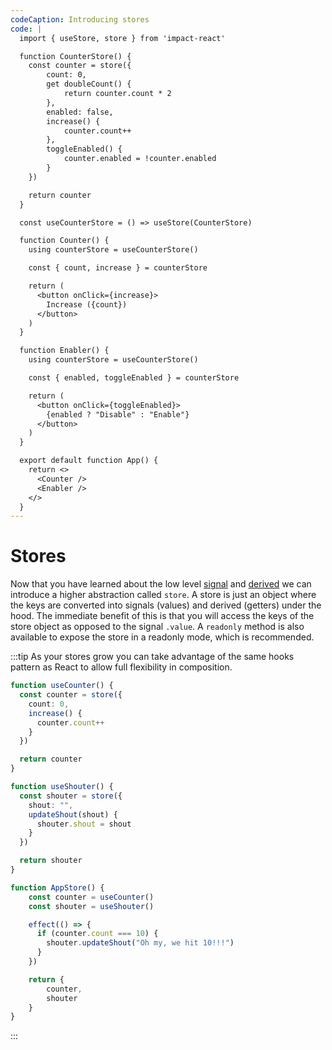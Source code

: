 ```yaml
---
codeCaption: Introducing stores
code: |
  import { useStore, store } from 'impact-react'

  function CounterStore() {
    const counter = store({
        count: 0,
        get doubleCount() {
            return counter.count * 2
        },
        enabled: false,
        increase() {
            counter.count++
        },
        toggleEnabled() {
            counter.enabled = !counter.enabled
        }
    })

    return counter
  }

  const useCounterStore = () => useStore(CounterStore)

  function Counter() {
    using counterStore = useCounterStore()

    const { count, increase } = counterStore

    return (
      <button onClick={increase}>
        Increase ({count})
      </button>
    )
  }

  function Enabler() {
    using counterStore = useCounterStore()

    const { enabled, toggleEnabled } = counterStore

    return (
      <button onClick={toggleEnabled}>
        {enabled ? "Disable" : "Enable"}
      </button>
    )
  }

  export default function App() {
    return <>
      <Counter />
      <Enabler />
    </>
  }
---
```


# Stores

Now that you have learned about the low level [signal](../signal.md) and [derived](../derived.md) we can introduce a higher abstraction called `store`. A store is just an object where the keys are converted into signals (values) and derived (getters) under the hood. The immediate benefit of this is that you will access the keys of the store object as opposed to the signal `.value`. A `readonly` method is also available to expose the store in a readonly mode, which is recommended.

<ClientOnly>
  <Playground />
</ClientOnly>

:::tip
As your stores grow you can take advantage of the same hooks pattern as React to allow full flexibility in composition.

```ts
function useCounter() {
  const counter = store({
    count: 0,
    increase() {
      counter.count++
    }
  })

  return counter
}

function useShouter() {
  const shouter = store({
    shout: "",
    updateShout(shout) {
      shouter.shout = shout
    }
  })

  return shouter
}

function AppStore() {
    const counter = useCounter()
    const shouter = useShouter()

    effect(() => {
      if (counter.count === 10) {
        shouter.updateShout("Oh my, we hit 10!!!")
      }
    })

    return {
        counter,
        shouter
    }
}
```
:::